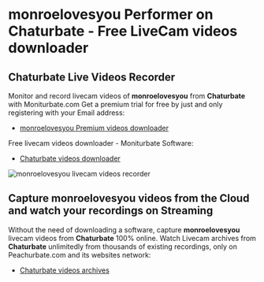 # monroelovesyou Performer on Chaturbate - Free LiveCam videos downloader

## Chaturbate Live Videos Recorder

Monitor and record livecam videos of **monroelovesyou** from **Chaturbate** with Moniturbate.com
Get a premium trial for free by just and only registering with your Email address:
* [monroelovesyou Premium videos downloader](https://moniturbate.com/request-demo-licence-key.html)

Free livecam videos downloader - Moniturbate Software:
* [Chaturbate videos downloader](https://moniturbate.com/moniturbate-download-software.html)

![monroelovesyou livecam videos recorder](https://peachurnet.com/templates/moniturbate-software.png)


## Capture monroelovesyou videos from the Cloud and watch your recordings on Streaming

Without the need of downloading a software, capture **monroelovesyou** livecam videos from **Chaturbate** 100% online.
Watch Livecam archives from **Chaturbate** unlimitedly from thousands of existing recordings, only on Peachurbate.com and its websites network:
* [Chaturbate videos archives](https://peachurnet.com/)